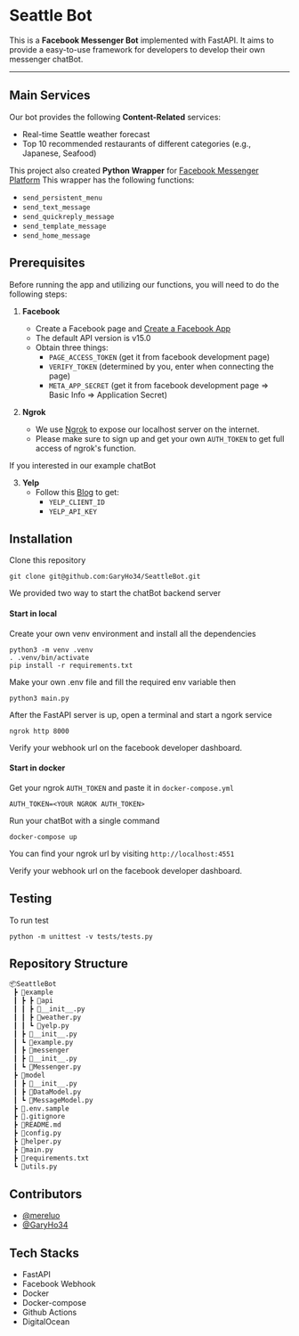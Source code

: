 # Seattle Bot

This is a **Facebook Messenger Bot** implemented with FastAPI. It aims to provide a easy-to-use framework for developers to develop their own messenger chatBot.

---

## Main Services

Our bot provides the following **Content-Related** services:

* Real-time Seattle weather forecast
* Top 10 recommended restaurants of different categories (e.g., Japanese, Seafood)

This project also created **Python Wrapper** for [Facebook Messenger Platform](https://developers.facebook.com/docs/messenger-platform)
This wrapper has the following functions:

* `send_persistent_menu`
* `send_text_message`
* `send_quickreply_message`
* `send_template_message`
* `send_home_message`

## Prerequisites

Before running the app and utilizing our functions, you will need to do the following steps:

1. **Facebook**
    * Create a Facebook page and [Create a Facebook App](https://developers.facebook.com/apps/)
    * The default API version is v15.0
    * Obtain three things:
        * `PAGE_ACCESS_TOKEN` (get it from facebook development page)
        * `VERIFY_TOKEN` (determined by you, enter when connecting the page)
        * `META_APP_SECRET` (get it from facebook development page => Basic Info => Application Secret)

2. **Ngrok**
    * We use [Ngrok](https://ngrok.com/docs/getting-started) to expose our localhost server on the internet.
    * Please make sure to sign up and get your own `AUTH_TOKEN` to get full access of ngrok's function.

If you interested in our example chatBot

3. **Yelp**
    * Follow this [Blog](https://elfsight.com/blog/2020/11/how-to-get-and-use-yelp-api/) to get:
        * `YELP_CLIENT_ID`
        * `YELP_API_KEY`

## Installation

Clone this repository

```
git clone git@github.com:GaryHo34/SeattleBot.git
```

We provided two way to start the chatBot backend server

#### Start in local
Create your own venv environment and install all the dependencies

```
python3 -m venv .venv
. .venv/bin/activate
pip install -r requirements.txt
```

Make your own .env file and fill the required env variable then

```
python3 main.py
```

After the FastAPI server is up, open a terminal and start a ngork service

```
ngrok http 8000
```

Verify your webhook url on the facebook developer dashboard.

#### Start in docker

Get your ngrok `AUTH_TOKEN` and paste it in `docker-compose.yml`
```
AUTH_TOKEN=<YOUR NGROK AUTH_TOKEN>
```

Run your chatBot with a single command
```
docker-compose up
```
You can find your ngrok url by visiting `http://localhost:4551`

Verify your webhook url on the facebook developer dashboard.


## Testing

To run test

```
python -m unittest -v tests/tests.py
```

## Repository Structure

```md
📦SeattleBot
 ┣ 📂example
 ┃ ┣ ┣ 📂api
 ┃ ┃ ┣ 📜__init__.py
 ┃ ┃ ┣ 📜weather.py
 ┃ ┃ ┗ 📜yelp.py
 ┃ ┣ 📜__init__.py
 ┃ ┗ 📜example.py
 ┃ ┣ 📂messenger
 ┃ ┣ 📜__init__.py
 ┃ ┗ 📜Messenger.py
 ┣ 📂model
 ┃ ┣ 📜__init__.py
 ┃ ┣ 📜DataModel.py
 ┃ ┗ 📜MessageModel.py
 ┣ 📜.env.sample
 ┣ 📜.gitignore
 ┣ 📜README.md
 ┣ 📜config.py
 ┣ 📜helper.py
 ┣ 📜main.py
 ┣ 📜requirements.txt
 ┗ 📜utils.py
```

## Contributors
- [@mereluo](https://github.com/mereluo)
- [@GaryHo34](https://github.com/GaryHo34)


## Tech Stacks
- FastAPI
- Facebook Webhook
- Docker
- Docker-compose
- Github Actions
- DigitalOcean
